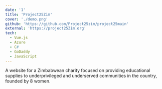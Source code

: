 ```yaml
---
date: '1'
title: 'Project25Zim'
cover: './demo.png'
github: 'https://github.com/Project25zim/project25main'
external: 'https://project25Zim.org'
tech:
  - Vue.js
  - Azure
  - C#
  - GoDaddy
  - JavaScript
---
```


A website for a Zimbabwean charity focused on
providing educational supplies to underprivileged and underserved communities in the country, founded by 8 women.
